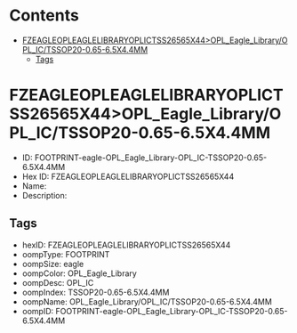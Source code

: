 



Contents
========

* [FZEAGLEOPLEAGLELIBRARYOPLICTSS26565X44>OPL_Eagle_Library/OPL_IC/TSSOP20-0.65-6.5X4.4MM](#fzeagleopleaglelibraryoplictss26565x44opl_eagle_libraryopl_ictssop20-065-65x44mm)
	* [Tags](#tags)

# FZEAGLEOPLEAGLELIBRARYOPLICTSS26565X44>OPL_Eagle_Library/OPL_IC/TSSOP20-0.65-6.5X4.4MM

- ID: FOOTPRINT-eagle-OPL_Eagle_Library-OPL_IC-TSSOP20-0.65-6.5X4.4MM
- Hex ID: FZEAGLEOPLEAGLELIBRARYOPLICTSS26565X44
- Name: 
- Description: 

## Tags

- hexID: FZEAGLEOPLEAGLELIBRARYOPLICTSS26565X44
- oompType: FOOTPRINT
- oompSize: eagle
- oompColor: OPL_Eagle_Library
- oompDesc: OPL_IC
- oompIndex: TSSOP20-0.65-6.5X4.4MM
- oompName: OPL_Eagle_Library/OPL_IC/TSSOP20-0.65-6.5X4.4MM
- oompID: FOOTPRINT-eagle-OPL_Eagle_Library-OPL_IC-TSSOP20-0.65-6.5X4.4MM
